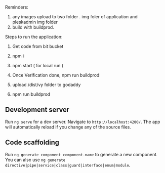 
Reminders: 
1) any  images upload to two folder . img foler of application and pleskadmin img folder
2) build with buildprod.

Steps to run the application:
1) Get code from bit bucket 
2) npm i
3) npm start ( for local run )
4) Once Verification done, npm run buildprod
5) upload /dist/vy folder to godaddy

1) npm run buildprod

## Development server

Run `ng serve` for a dev server. Navigate to `http://localhost:4200/`. The app will automatically reload if you change any of the source files.

## Code scaffolding

Run `ng generate component component-name` to generate a new component. You can also use `ng generate directive|pipe|service|class|guard|interface|enum|module`.

